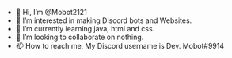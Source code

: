 - 👋 Hi, I’m @Mobot2121
- 👀 I’m interested in making Discord bots and Websites.
- 🌱 I’m currently learning java, html and css.
- 💞️ I’m looking to collaborate on nothing.
- 📫 How to reach me, My Discord username is Dev. Mobot#9914

<!---
Mobot2121/Mobot2121 is a ✨ special ✨ repository because its `README.md` (this file) appears on your GitHub profile.
You can click the Preview link to take a look at your changes.
--->
